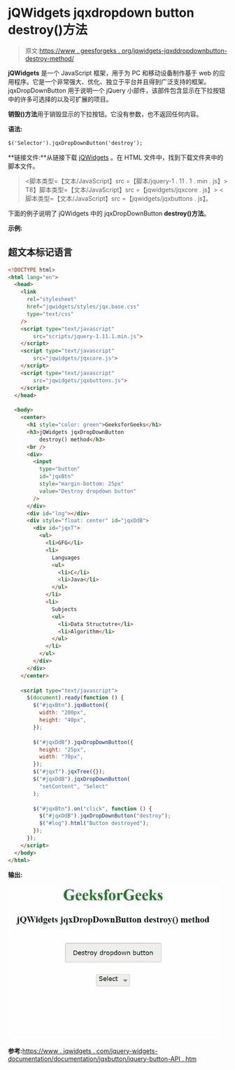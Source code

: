 # jQWidgets jqxdropdown button destroy()方法

> 原文:[https://www . geesforgeks . org/jqwidgets-jqxddropdownbutton-destroy-method/](https://www.geeksforgeeks.org/jqwidgets-jqxdropdownbutton-destroy-method/)

**jQWidgets** 是一个 JavaScript 框架，用于为 PC 和移动设备制作基于 web 的应用程序。它是一个非常强大、优化、独立于平台并且得到广泛支持的框架。jqxDropDownButton 用于说明一个 jQuery 小部件，该部件包含显示在下拉按钮中的许多可选择的以及可扩展的项目。

**销毁()方法**用于销毁显示的下拉按钮。它没有参数，也不返回任何内容。

**语法:**

```html
$('Selector').jqxDropDownButton('destroy');
```

**链接文件:**从链接下载 [jQWidgets](https://www.jqwidgets.com/download/) 。在 HTML 文件中，找到下载文件夹中的脚本文件。

> <link rel="”stylesheet”" href="”jqwidgets/styles/jqx.base.css”" type="”text/css”">
> <脚本类型=【文本/JavaScript】src =【脚本/jquery-1 . 11 . 1 . min . js】></脚本>
> T8】脚本类型=【文本/JavaScript】src =【jqwidgets/jqxcore . js】></脚本>
> <脚本类型=【文本/JavaScript】src =【jqwidgets/jqxbuttons . js】。

下面的例子说明了 jQWidgets 中的 jqxDropDownButton **destroy()方法**。

**示例:**

## 超文本标记语言

```html
<!DOCTYPE html>
<html lang="en">
  <head>
    <link
      rel="stylesheet"
      href="jqwidgets/styles/jqx.base.css"
      type="text/css"
    />
    <script type="text/javascript" 
        src="scripts/jquery-1.11.1.min.js">
    </script>
    <script type="text/javascript" 
        src="jqwidgets/jqxcore.js">
    </script>
    <script type="text/javascript" 
        src="jqwidgets/jqxbuttons.js">
    </script>
  </head>

  <body>
    <center>
      <h1 style="color: green">GeeksforGeeks</h1>
      <h3>jQWidgets jqxDropDownButton 
          destroy() method</h3>
      <br />
      <div>
        <input
          type="button"
          id="jqxBtn"
          style="margin-bottom: 25px"
          value="Destroy dropdown button"
        />
      </div>
      <div id="log"></div>
      <div style="float: center" id="jqxDdB">
        <div id="jqxT">
          <ul>
            <li>GFG</li>
            <li>
              Languages
              <ul>
                <li>C</li>
                <li>Java</li>
              </ul>
            </li>
            <li>
              Subjects
              <ul>
                <li>Data Structutre</li>
                <li>Algorithm</li>
              </ul>
            </li>
          </ul>
        </div>
      </div>
    </center>

    <script type="text/javascript">
      $(document).ready(function () {
        $("#jqxBtn").jqxButton({
          width: "200px",
          height: "40px",
        });

        $("#jqxDdB").jqxDropDownButton({
          height: "25px",
          width: "70px",
        });
        $("#jqxT").jqxTree({});
        $("#jqxDdB").jqxDropDownButton(
          "setContent", "Select"
        );

        $("#jqxBtn").on("click", function () {
          $("#jqxDdB").jqxDropDownButton("destroy");
          $("#log").html("Button destroyed");
        });
      });
    </script>
  </body>
</html>
```

**输出:**

![](img/f583aa3073bf37809180409e748d1596.png)

**参考:**[https://www . jqwidgets . com/jquery-widgets-documentation/documentation/jqxbutton/jquery-button-API . htm](https://www.jqwidgets.com/jquery-widgets-documentation/documentation/jqxbutton/jquery-button-api.htm)